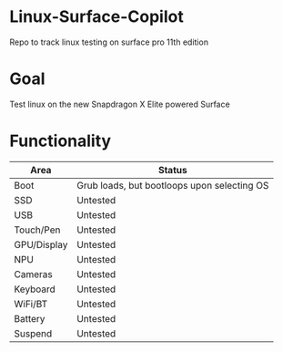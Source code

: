 # Linux-Surface-Copilot
Repo to track linux testing on surface pro 11th edition


# Goal
Test linux on the new Snapdragon X Elite powered Surface


# Functionality
| Area    | Status |
| -------- | ------- |
| Boot  | Grub loads, but bootloops upon selecting OS |
| SSD | Untested |
| USB    | Untested    |
| Touch/Pen | Untested |
| GPU/Display | Untested |
| NPU | Untested |
| Cameras | Untested |
| Keyboard | Untested |
| WiFi/BT | Untested |
| Battery | Untested |
| Suspend | Untested |
